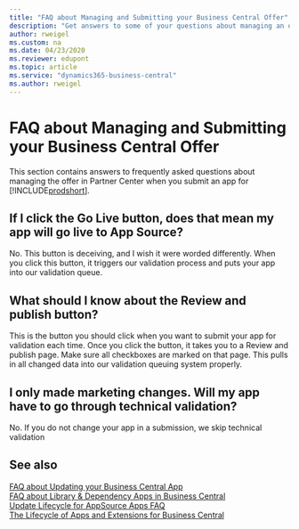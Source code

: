 ```yaml
---
title: "FAQ about Managing and Submitting your Business Central Offer"
description: "Get answers to some of your questions about managing an offer in Partner Center when you build an app for Dynamics 365 Business Central"
author: rweigel
ms.custom: na
ms.date: 04/23/2020
ms.reviewer: edupont
ms.topic: article
ms.service: "dynamics365-business-central"
ms.author: rweigel
---
```


# FAQ about Managing and Submitting your Business Central Offer

This section contains answers to frequently asked questions about managing the offer in Partner Center when you submit an app for [!INCLUDE[prodshort](../includes/prodshort.md)].

## If I click the Go Live button, does that mean my app will go live to App Source?

No. This button is deceiving, and I wish it were worded differently. When you click this button, it triggers our validation process and puts your app into our validation queue.

## What should I know about the Review and publish button?

This is the button you should click when you want to submit your app for validation each time. Once you click the button, it takes you to a Review and publish page. Make sure all checkboxes are marked on that page. This pulls in all changed data into our validation queuing system properly.

## I only made marketing changes. Will my app have to go through technical validation?

No. If you do not change your app in a submission, we skip technical validation

## See also

[FAQ about Updating your Business Central App](app-faq-update.md)  
[FAQ about Library & Dependency Apps in Business Central](app-faq-dependencies-libraries.md)  
[Update Lifecycle for AppSource Apps FAQ](devenv-update-app-life-cycle-faq.md)  
[The Lifecycle of Apps and Extensions for Business Central](devenv-app-life-cycle.md)  
